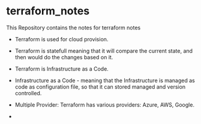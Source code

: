 # terraform_notes
This Repository contains the notes for terraform notes


- Terraform is used for cloud provision.

- Terraform is statefull meaning that it will compare the current state, and then would do the changes based on it.

- Terraform is Infrastructure as a Code.

- Infrastructure as a Code - meaning that the Infrastructure is managed as code as configuration file, so that it can stored managed and version controlled.

- Multiple Provider: Terraform has various providers: Azure, AWS, Google.

- 
